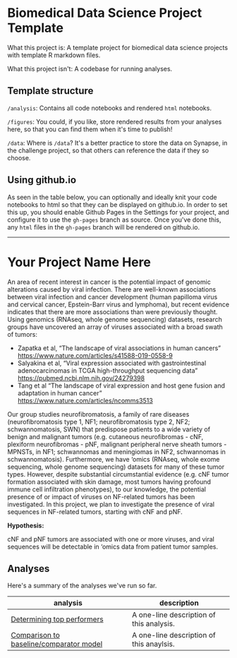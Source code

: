 
# Biomedical Data Science Project Template
What this project is: A template project for biomedical data science projects with template R markdown files.

What this project isn't: A codebase for running analyses.

## Template structure
`/analysis`: Contains all code notebooks and rendered `html` notebooks.

`/figures`: You could, if you like, store rendered results from your analyses here, so that you can find them when it's time to publish!

`/data`: Where is `/data`? It's a better practice to store the data on Synapse, in the challenge project, so that others can reference the data if they so choose. 

## Using github.io
As seen in the table below, you can optionally and ideally knit your code notebooks to html so that they can be displayed on github.io. In order to set this up, you should enable Github Pages in the Settings for your project, and configure it to use the `gh-pages` branch as source. Once you've done this, any `html` files in the `gh-pages` branch will be rendered on github.io. 

-----

# Your Project Name Here
An area of recent interest in cancer is the potential impact of genomic alterations caused by viral infection. There are well-known associations between viral infection and cancer development (human papilloma virus and cervical cancer, Epstein-Barr virus and lymphoma), but recent evidence indicates that there are more associations than were previously thought. Using genomics (RNAseq, whole genome sequencing) datasets, research groups have uncovered an array of viruses associated with a broad swath of tumors:
* Zapatka et al, “The landscape of viral associations in human cancers” https://www.nature.com/articles/s41588-019-0558-9
* Salyakina et al, “Viral expression associated with gastrointestinal adenocarcinomas in TCGA high-throughput sequencing data” https://pubmed.ncbi.nlm.nih.gov/24279398 
* Tang et al “The landscape of viral expression and host gene fusion and adaptation in human cancer” https://www.nature.com/articles/ncomms3513 

Our group studies neurofibromatosis, a family of rare diseases (neurofibromatosis type 1, NF1; neurofibromatosis type 2, NF2; schwannomatosis, SWN) that predispose patients to a wide variety of benign and malignant tumors (e.g. cutaneous neurofibromas - cNF, plexiform neurofibromas - pNF, malignant peripheral nerve sheath tumors - MPNSTs, in NF1; schwannomas and meningiomas in NF2, schwannomas in schwannomatosis). Furthermore, we have ‘omics (RNAseq, whole exome sequencing, whole genome sequencing) datasets for many of these tumor types. However, despite substantial circumstantial evidence (e.g. cNF tumor formation associated with skin damage, most tumors having profound immune cell infiltration phenotypes), to our knowledge, the potential presence of or impact of viruses on NF-related tumors has been investigated. In this project, we plan to investigate the presence of viral sequences in NF-related tumors, starting with cNF and pNF. 

**Hypothesis:**

cNF and pNF tumors are associated with one or more viruses, and viral sequences will be detectable in ‘omics data from patient tumor samples.

## Analyses
Here's a summary of the analyses we've run so far. 

|analysis|description|
|--|--|
|[Determining top performers](https://sage-bionetworks-challenges.github.io/challenge-analysis/analysis/determine-top-performers.html)|A one-line description of this analysis.|
|[Comparison to baseline/comparator model](https://sage-bionetworks-challenges.github.io/challenge-analysis/analysis/compare-models-to-baseline.html)|A one-line description of this anaylsis.|
